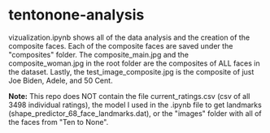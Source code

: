# tentonone-analysis

vizualization.ipynb shows all of the data analysis and the creation of the composite faces. Each of the composite faces are saved under the "composites" folder. The composite_main.jpg and the composite_woman.jpg in the root folder are the composites of ALL faces in the dataset. Lastly, the test_image_composite.jpg is the composite of just Joe Biden, Adele, and 50 Cent.

**Note:** This repo does NOT contain the file current_ratings.csv (csv of all 3498 individual ratings), the model I used in the .ipynb file to get landmarks (shape_predictor_68_face_landmarks.dat), or the "images" folder with all of the faces from "Ten to None".

